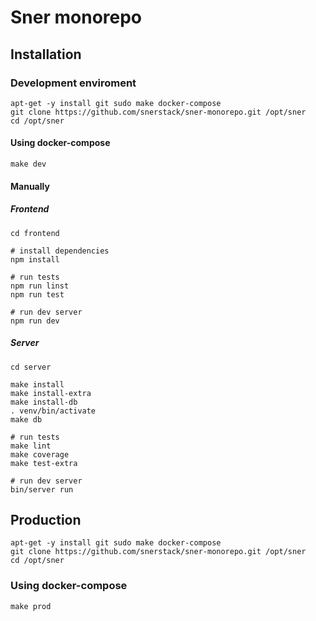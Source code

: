 # Sner monorepo

## Installation

### Development enviroment

```
apt-get -y install git sudo make docker-compose
git clone https://github.com/snerstack/sner-monorepo.git /opt/sner
cd /opt/sner
```

#### Using docker-compose

`make dev`

#### Manually

##### Frontend

```
cd frontend

# install dependencies
npm install

# run tests
npm run linst
npm run test

# run dev server
npm run dev
```

##### Server

```
cd server

make install
make install-extra
make install-db
. venv/bin/activate
make db

# run tests
make lint
make coverage
make test-extra

# run dev server
bin/server run
```

## Production

```
apt-get -y install git sudo make docker-compose
git clone https://github.com/snerstack/sner-monorepo.git /opt/sner
cd /opt/sner
```

### Using docker-compose

```
make prod
```
